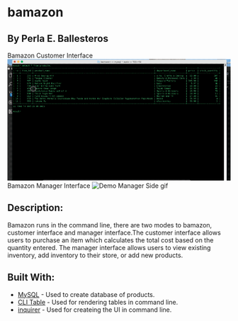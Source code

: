 # bamazon
## By Perla E. Ballesteros

Bamazon Customer Interface
![Demo Customer Side gif](./screenshots/bamazonCustomer.gif)
Bamazon Manager Interface
![Demo Manager Side gif](./screenshots/bamazonManager.gif)

## Description:
Bamazon runs in the command line, there are two modes to bamazon, customer interface and manager interface.The customer interface allows users to purchase an item which calculates the total cost based on the quantity entered. The manager interface allows users to view existing inventory, add inventory to their store, or add new products. 

## Built With:
* [MySQL](https://www.mysql.com/) - Used to create database of products.
* [CLI Table](https://www.npmjs.com/package/cli-table) - Used for rendering tables in command line.
* [inquirer](https://www.npmjs.com/package/inquirer) - Used for createing the UI in command line.